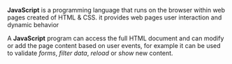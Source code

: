 **JavaScript** is a programming language that runs on the browser within web pages created of HTML & CSS. it provides web pages user interaction and dynamic behavior

A **JavaScript** program can access the full HTML document and can modify or add the page content based on user events, for example it can be used to validate *forms*, *filter data*, *reload* or *show* new content.
